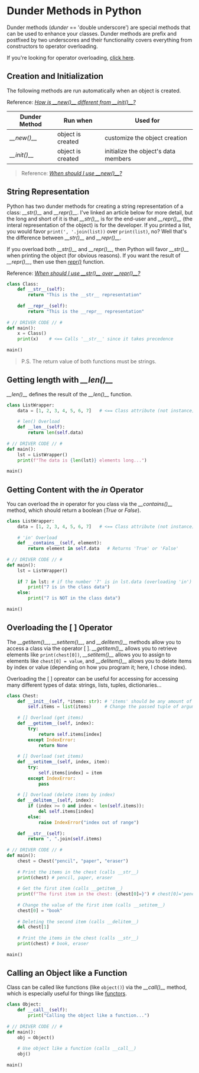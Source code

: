 # Dunder Methods in Python
Dunder methods (_dunder_ == 'double underscore') are special methods that can be used to enhance your classes. Dunder methods are prefix and postfixed by two underscores
and their functionality covers everything from constructors to operator overloading.

If you're looking for operator overloading, [click here](https://github.com/EthanC2/Notes-and-Writeups/blob/main/Python/Object-oriented%20Programming/Operator%20Overloading.md).

## Creation and Initialization
The following methods are run automatically when an object is created.

Reference: [_How is \_\_new()\_\_ different from \_\_init()\_\_?_](https://dev.to/pila/constructors-in-python-init-vs-new-2f9j)

| Dunder Method | Run when | Used for | 
| ------------- | -------- | -------- |
| _\_\_new()\_\__ | object is created | customize the object creation |
| _\_\_init()\_\__ | object is created | initialize the object's data members |
> Reference: [_When should I use \_\_new()\_\_?_](https://howto.lintel.in/python-__new__-magic-method-explained/)

## String Representation
Python has two dunder methods for creating a string representation of a class: _\_\_str()\_\__ and _\_\_repr()\_\__. I've linked an article below for more detail,
but the long and short of it is that _\_\_str()\_\__ is for the end-user and _\_\_repr()\_\__ (the interal representation of the object) is for the developer. If you 
printed a list, you would favor `print(', '.join(list))` over `print(list)`, no? Well that's the difference between _\_\_str()\_\__ and _\_\_repr()\_\__.

If you overload both _\_\_str()\_\__ and _\_\_repr()\_\__, then Python will favor _\_\_str()\_\__ when printing the object (for obvious reasons). If you want the result
of _\_\_repr()\_\__, then use then [_repr()_](https://www.programiz.com/python-programming/methods/built-in/repr) function.

Reference: [_When should I use \_\_str()\_\_ over \_\_repr()\_\_?_](https://stackoverflow.com/questions/1436703/what-is-the-difference-between-str-and-repr)

```Python
class Class:
    def __str__(self):
        return "This is the __str__ representation"
        
    def __repr__(self):
        return "This is the __repr__ representation"
     
# // DRIVER CODE // # 
def main():
    x = Class()
    print(x)    # <== Calls '__str__' since it takes precedence
    
main()
```
> P.S. The return value of both functions must be strings.

## Getting length with _\_\_len()\_\__
_\_\_len()\_\__ defines the result of the _\_\_len()\_\__ function.

```Python
class ListWrapper:
    data = [1, 2, 3, 4, 5, 6, 7]   # <== Class attribute (not instance)
    
    # len() Overload
    def __len__(self):
        return len(self.data)
      
# // DRIVER CODE // #
def main():
    lst = ListWrapper()
    print(f"The data is {len(lst)} elements long...")
    
main()
```

## Getting Content with the _in_ Operator
You can overload the _in_ operator for you class via the _\_\_contains()\_\__ method, which should return a boolean (_True_ or _False_).

```Python
class ListWrapper:
    data = [1, 2, 3, 4, 5, 6, 7]   # <== Class attribute (not instance)
       
    # 'in' Overload 
    def __contains__(self, element):
        return element in self.data   # Returns 'True' or 'False'
      
# // DRIVER CODE // #
def main():
    lst = ListWrapper()
    
    if 7 in lst: # if the number '7' is in lst.data (overloading 'in')
        print("7 is in the class data")
    else:
        print("7 is NOT in the class data")
    
main()
```

## Overloading the \[ \] Operator
The _\_\_getitem()\_\__, _\_\_setitem()\_\__, and _\_\_delitem()\_\__  methods allow you to access a class via the operator \[ \]. _\_\_getitem()\_\__ allows you to retrieve elements like 
`print(chest[0])`,  _\_\_setitem()\_\__ allows you to assign to elements like `chest[0] = value`, and  _\_\_delitem()\_\__ allows you to delete items by index or value (depending
on how you program it; here, I chose index).

Overloading the \[ \] opreator can be useful for accessing for accessing many different types of data: strings, lists, tuples, dictionaries...
```Python
class Chest:
    def __init__(self, *items: str): # 'items' should be any amount of strings)
        self.items = list(items)     # Change the passed tuple of arguments into a list
    
    # [] Overload (get items)
    def __getitem__(self, index):
        try:
            return self.items[index]
        except IndexError:
            return None
    
    # [] Overload (set items)
    def __setitem__(self, index, item):
        try:
            self.items[index] = item 
        except IndexError:
            pass
        
    # [] Overload (delete items by index)
    def __delitem__(self, index):
        if (index >= 0 and index < len(self.items)):
            del self.items[index]
        else:
            raise IndexError("index out of range")
    
    def __str__(self):
        return ", ".join(self.items)
     
# // DRIVER CODE // # 
def main():
    chest = Chest("pencil", "paper", "eraser")
    
    # Print the items in the chest (calls __str__)
    print(chest) # pencil, paper, eraser
    
    # Get the first item (calls __getitem__)
    print(f"The first item in the chest: {chest[0]=}") # chest[0]='pencil'
    
    # Change the value of the first item (calls __setitem__)
    chest[0] = "book"
    
    # Deleting the second item (calls __delitem__)
    del chest[1]
    
    # Print the items in the chest (calls __str__)
    print(chest) # book, eraser
    
main()
```

## Calling an Object like a Function
Class can be called like functions (like `object()`) via the _\_\_call()\_\__ method, which is especially useful for things like [functors](https://www.geeksforgeeks.org/functors-use-python/).

```Python
class Object:
    def __call__(self):
        print("Calling the object like a function...")
      
# // DRIVER CODE // #
def main():
    obj = Object()
    
    # Use object like a function (calls __call__)
    obj()
    
main()
```
